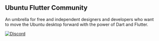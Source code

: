 ## Ubuntu Flutter Community

An umbrella for free and independent designers and developers who want to move the Ubuntu desktop forward with the power of Dart and Flutter.

[![Discord](https://discordapp.com/api/guilds/1045632807663316992/widget.png?style=banner2)](https://discord.gg/vJgPV9Yn3n)

